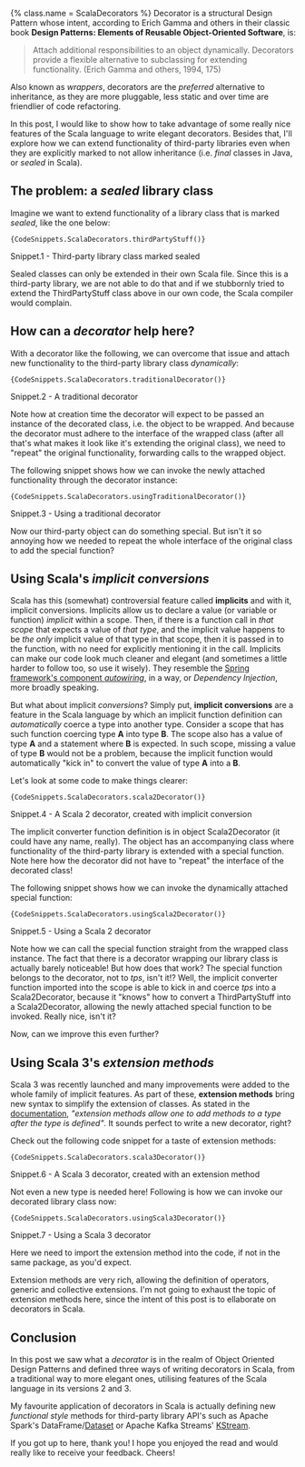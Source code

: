 {%
  class.name = ScalaDecorators
%}
Decorator is a structural Design Pattern whose intent, according to Erich Gamma and others in their classic book
**Design Patterns: Elements of Reusable Object-Oriented Software**, is:

> Attach additional responsibilities to an object dynamically. Decorators provide a flexible alternative to subclassing
> for extending functionality. (Erich Gamma and others, 1994, 175)

Also known as *wrappers*, decorators are the *preferred* alternative to inheritance, as they are more pluggable, less
static and over time are friendlier of code refactoring.

In this post, I would like to show how to take advantage of some really nice features of the Scala language to write
elegant decorators. Besides that, I'll explore how we can extend functionality of third-party libraries even when they
are explicitly marked to not allow inheritance (i.e. *final* classes in Java, or *sealed* in Scala).

## The problem: a *sealed* library class

Imagine we want to extend functionality of a library class that is marked *sealed*, like the one below:

``` lang-scala
{CodeSnippets.ScalaDecorators.thirdPartyStuff()}
```
<div class="aside"><figcaption>Snippet.1 - Third-party library class marked sealed</figcaption></div>

Sealed classes can only be extended in their own Scala file. Since this is a third-party library, we are not able to do
that and if we stubbornly tried to extend the ThirdPartyStuff class above in our own code, the Scala compiler would
complain.

## How can a *decorator* help here?

With a decorator like the following, we can overcome that issue and attach new functionality to the third-party library
class *dynamically*:

``` lang-scala
{CodeSnippets.ScalaDecorators.traditionalDecorator()}
```
<div class="aside"><figcaption>Snippet.2 - A traditional decorator</figcaption></div>

Note how at creation time the decorator will expect to be passed an instance of the decorated class, i.e. the object to
be wrapped. And because the decorator must adhere to the interface of the wrapped class (after all that's what makes it
look like it's extending the original class), we need to "repeat" the original functionality, forwarding calls to the
wrapped object.

The following snippet shows how we can invoke the newly attached functionality through the decorator instance:

``` lang-scala
{CodeSnippets.ScalaDecorators.usingTraditionalDecorator()}
```
<div class="aside"><figcaption>Snippet.3 - Using a traditional decorator</figcaption></div>

Now our third-party object can do something special. But isn't it so annoying how we needed to repeat the whole
interface of the original class to add the special function?

## Using Scala's *implicit conversions*

Scala has this (somewhat) controversial feature called **implicits** and with it, implicit conversions. Implicits allow
us to declare a value (or variable or function) *implicit* within a scope. Then, if there is a function call in *that
scope* that expects a value of *that type*, and the implicit value happens to be *the only* implicit value of that type
in that scope, then it is passed in to the function, with no need for explicitly mentioning it in the call. Implicits
can make our code look much cleaner and elegant (and sometimes a little harder to follow too, so use it wisely). They
resemble the [Spring framework's component *autowiring*](https://www.baeldung.com/spring-autowire), in a way, or
*Dependency Injection*, more broadly speaking.

But what about implicit *conversions*? Simply put, **implicit conversions** are a feature in the Scala language by which
an implicit function definition can *automatically* coerce a type into another type. Consider a scope that has such
function coercing type **A** into type **B**. The scope also has a value of type **A** and a statement where **B** is
expected. In such scope, missing a value of type **B** would not be a problem, because the implicit function would
automatically "kick in" to convert the value of type **A** into a **B**.

Let's look at some code to make things clearer:

``` lang-scala
{CodeSnippets.ScalaDecorators.scala2Decorator()}
```
<div class="aside"><figcaption>Snippet.4 - A Scala 2 decorator, created with implicit conversion</figcaption></div>

The implicit converter function definition is in object Scala2Decorator (it could have any name, really). The object has
an accompanying class where functionality of the third-party library is extended with a special function. Note here how
the decorator did not have to "repeat" the interface of the decorated class!

The following snippet shows how we can invoke the dynamically attached special function:

``` lang-scala
{CodeSnippets.ScalaDecorators.usingScala2Decorator()}
```
<div class="aside"><figcaption>Snippet.5 - Using a Scala 2 decorator</figcaption></div>

Note how we can call the special function straight from the wrapped class instance. The fact that there is a decorator
wrapping our library class is actually barely noticeable! But how does that work? The special function belongs to the
decorator, not to *tps*, isn't it!? Well, the implicit converter function imported into the scope is able to kick in and
coerce *tps* into a Scala2Decorator, because it "knows" how to convert a ThirdPartyStuff into a Scala2Decorator,
allowing the newly attached special function to be invoked. Really nice, isn't it?

Now, can we improve this even further?

## Using Scala 3's *extension methods*

Scala 3 was recently launched and many improvements were added to the whole family of implicit features. As part of
these, **extension methods** bring new syntax to simplify the extension of classes. As stated in the
[documentation](https://docs.scala-lang.org/scala3/reference/contextual/extension-methods.html), *"extension methods
allow one to add methods to a type after the type is defined"*. It sounds perfect to write a new decorator, right?

Check out the following code snippet for a taste of extension methods:

``` lang-scala
{CodeSnippets.ScalaDecorators.scala3Decorator()}
```
<div class="aside"><figcaption>Snippet.6 - A Scala 3 decorator, created with an extension method</figcaption></div>

Not even a new type is needed here! Following is how we can invoke our decorated library class now:

``` lang-scala
{CodeSnippets.ScalaDecorators.usingScala3Decorator()}
```
<div class="aside"><figcaption>Snippet.7 - Using a Scala 3 decorator</figcaption></div>

Here we need to import the extension method into the code, if not in the same package, as you'd expect.

Extension methods are very rich, allowing the definition of operators, generic and collective extensions. I'm not going
to exhaust the topic of extension methods here, since the intent of this post is to ellaborate on decorators in Scala.

## Conclusion

In this post we saw what a *decorator* is in the realm of Object Oriented Design Patterns and defined three ways of
writing decorators in Scala, from a traditional way to more elegant ones, utilising features of the Scala language in
its versions 2 and 3.

My favourite application of decorators in Scala is actually defining new *functional style* methods for third-party
library API's such as Apache Spark's
DataFrame/[Dataset](https://spark.apache.org/docs/3.1.2/api/scala/org/apache/spark/sql/Dataset.html) or
Apache Kafka Streams' [KStream](https://kafka.apache.org/27/javadoc/org/apache/kafka/streams/kstream/KStream.html).

If you got up to here, thank you! I hope you enjoyed the read and would really like to receive your feedback.
Cheers!
